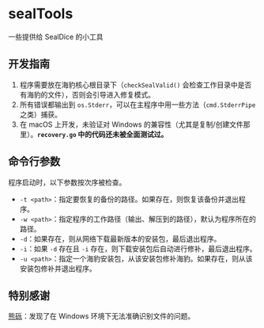 # sealTools
 一些提供给 SealDice 的小工具

## 开发指南
1. 程序需要放在海豹核心根目录下（`checkSealValid()` 会检查工作目录中是否有海豹的文件），否则会引导进入修复模式。
2. 所有错误都输出到 `os.Stderr`，可以在主程序中用一些方法（`cmd.StderrPipe` 之类）捕获。 
3. 在 macOS 上开发，未验证对 Windows 的兼容性（尤其是复制/创建文件那里）。**`recovery.go` 中的代码还未被全面测试过。**

## 命令行参数
程序启动时，以下参数按次序被检查。
- `-t <path>`：指定要恢复的备份的路径。如果存在，则恢复该备份并退出程序。
- `-w <path>`：指定程序的工作路径（输出、解压到的路径），默认为程序所在的路径。
- `-d`：如果存在，则从网络下载最新版本的安装包，最后退出程序。
- `-i`：如果 `-d` 存在且 `-i` 存在，则下载安装包后自动进行修补，最后退出程序。
- `-u <path>`：指定一个海豹安装包，从该安装包修补海豹。如果存在，则从该安装包修补并退出程序。

## 特别感谢
[熊砾](https://github.com/Lightinglight)：发现了在 Windows 环境下无法准确识别文件的问题。